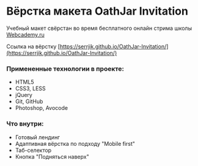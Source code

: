 # Вёрстка макета OathJar Invitation

Учебный макет свёрстан во время бесплатного онлайн стрима школы [Webcademy.ru](https://webcademy.ru)

Ссылка на вёрстку [https://serrjik.github.io/OathJar-Invitation/](https://serrjik.github.io/OathJar-Invitation/)

### Примененные технологии в проекте:

* HTML5
* CSS3, LESS
* jQuery
* Git, GitHub
* Photoshop, Avocode

### Что внутри:

* Готовый лендинг
* Адаптивная вёрстка по подходу "Mobile first"
* Таб-селектор
* Кнопка "Подняться наверх"
